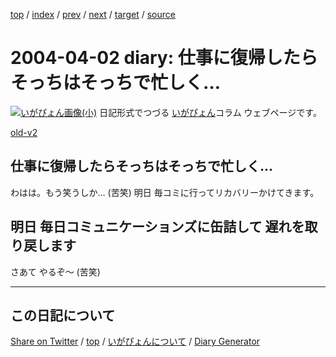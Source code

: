 [top](../index.html) 
 / [index](index.html) 
 / [prev](ig040331.html) 
 / [next](ig040403.html) 
 / [target](https://igapyon.github.io/diary/2004/ig040402.html) 
 / [source](https://github.com/igapyon/diary/blob/gh-pages/2004/ig040402.html.src.md) 

2004-04-02 diary: 仕事に復帰したらそっちはそっちで忙しく…
=====================================================================================================
[![いがぴょん画像(小)](https://igapyon.github.io/diary/images/iga200306s.jpg "いがぴょん")](https://igapyon.github.io/diary/memo/memoigapyon.html) 日記形式でつづる [いがぴょん](https://igapyon.github.io/diary/memo/memoigapyon.html)コラム ウェブページです。

[old-v2](ig040402-orig.html)

## 仕事に復帰したらそっちはそっちで忙しく…

わはは。もう笑うしか… (苦笑) 明日 毎コミに行ってリカバリーかけてきます。


## 明日 毎日コミュニケーションズに缶詰して 遅れを取り戻します

さあて やるぞ～ (苦笑)


----------------------------------------------------------------------------------------------------

## この日記について

[Share on Twitter](https://twitter.com/intent/tweet?hashtags=igapyon%2Cdiary%2C%E3%81%84%E3%81%8C%E3%81%B4%E3%82%87%E3%82%93&text=%E4%BB%95%E4%BA%8B%E3%81%AB%E5%BE%A9%E5%B8%B0%E3%81%97%E3%81%9F%E3%82%89%E3%81%9D%E3%81%A3%E3%81%A1%E3%81%AF%E3%81%9D%E3%81%A3%E3%81%A1%E3%81%A7%E5%BF%99%E3%81%97%E3%81%8F%E2%80%A6&url=https%3A%2F%2Figapyon.github.io%2Fdiary%2F2004%2Fig040402.html) / [top](../index.html) / [いがぴょんについて](https://igapyon.github.io/diary/memo/memoigapyon.html) / [Diary Generator](https://github.com/igapyon/igapyonv3)
